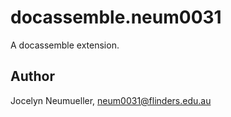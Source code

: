 # docassemble.neum0031

A docassemble extension.

## Author

Jocelyn Neumueller, neum0031@flinders.edu.au

